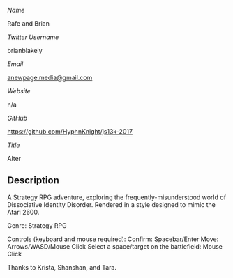 *Name*

Rafe and Brian

*Twitter Username*

brianblakely

*Email*

anewpage.media@gmail.com

*Website*

n/a

*GitHub*

https://github.com/HyphnKnight/js13k-2017

*Title*

Alter

## Description

A Strategy RPG adventure, exploring the frequently-misunderstood world of Dissociative Identity Disorder.  Rendered in a style designed to mimic the Atari 2600.

Genre:
Strategy RPG

Controls (keyboard and mouse required):
Confirm: Spacebar/Enter
Move: Arrows/WASD/Mouse Click
Select a space/target on the battlefield: Mouse Click

Thanks to Krista, Shanshan, and Tara.

